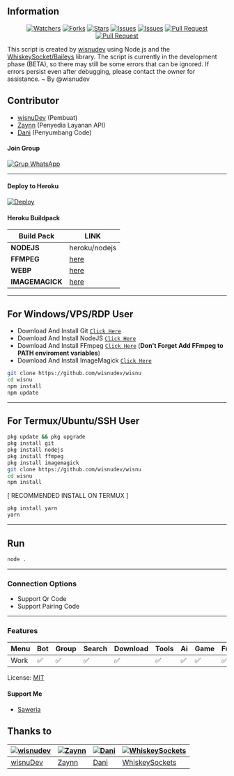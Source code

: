 ## Information

<div align="center">
<a href="https://github.com/wisnudev/wisnu/watchers"><img title="Watchers" src="https://img.shields.io/github/watchers/wisnudev/wisnu?label=Watchers&color=green&style=flat-square"></a>
<a href="https://github.com/wisnudev/wisnu/network/members"><img title="Forks" src="https://img.shields.io/github/forks/wisnudev/wisnu?label=Forks&color=blue&style=flat-square"></a>
<a href="https://github.com/wisnudev/wisnu/stargazers"><img title="Stars" src="https://img.shields.io/github/stars/wisnudev/wisnu?label=Stars&color=yellow&style=flat-square"></a>
<a href="https://github.com/wisnudev/wisnu/issues"><img title="Issues" src="https://img.shields.io/github/issues/wisnudev/wisnu?label=Issues&color=success&style=flat-square"></a>
<a href="https://github.com/wisnudev/wisnu/issues?q=is%3Aissue+is%3Aclosed"><img title="Issues" src="https://img.shields.io/github/issues-closed/wisnudev/wisnu?label=Issues&color=red&style=flat-square"></a>
<a href="https://github.com/wisnudev/wisnu/pulls"><img title="Pull Request" src="https://img.shields.io/github/issues-pr/wisnudev/wisnu?label=PullRequest&color=success&style=flat-square"></a>
<a href="https://github.com/wisnudev/wisnu/pulls?q=is%3Apr+is%3Aclosed"><img title="Pull Request" src="https://img.shields.io/github/issues-pr-closed/wisnudev/wisnu?label=PullRequest&color=red&style=flat-square"></a>
</div>

This script is created by [wisnudev](https://github.com/wisnudev) using Node.js and the [WhiskeySocket/Baileys](https://github.com/WhiskeySockets/Baileys) library. The script is currently in the development phase (BETA), so there may still be some errors that can be ignored. If errors persist even after debugging, please contact the owner for assistance. ~ By @wisnudev

## Contributor

- [wisnuDev](https://github.com/wisnudev) (Pembuat)
- [Zaynn](https://github.com/ZaynRcK) (Penyedia Layanan API)
- [Dani](https://github.com/wisnudev) (Penyumbang Code)

#### Join Group
[![Grup WhatsApp](https://img.shields.io/badge/WhatsApp%20Group-25D366?style=for-the-badge&logo=whatsapp&logoColor=white)](https://chat.whatsapp.com/Hx9vcBVhbc04KLVGPFtH2R) 

---
#### Deploy to Heroku
[![Deploy](https://www.herokucdn.com/deploy/button.svg)](https://heroku.com/deploy?template=https://github.com/wisnudev/wisnu)

#### Heroku Buildpack
| Build Pack | LINK |
|--------|--------|
| **NODEJS** | heroku/nodejs |
| **FFMPEG** | [here](https://github.com/jonathanong/heroku-buildpack-ffmpeg-latest) |
| **WEBP** | [here](https://github.com/clhuang/heroku-buildpack-webp-binaries.git) |
| **IMAGEMAGICK** | [here](https://github.com/DuckyTeam/heroku-buildpack-imagemagick) |

---
## For Windows/VPS/RDP User
* Download And Install Git [`Click Here`](https://git-scm.com/downloads)
* Download And Install NodeJS [`Click Here`](https://nodejs.org/en/download)
* Download And Install FFmpeg [`Click Here`](https://ffmpeg.org/download.html) (**Don't Forget Add FFmpeg to PATH enviroment variables**)
* Download And Install ImageMagick [`Click Here`](https://imagemagick.org/script/download.php)

```bash
git clone https://github.com/wisnudev/wisnu
cd wisnu
npm install
npm update
```
---
## For Termux/Ubuntu/SSH User
```bash
pkg update && pkg upgrade
pkg install git
pkg install nodejs
pkg install ffmpeg
pkg install imagemagick
git clone https://github.com/wisnudev/wisnu
cd wisnu
npm install
```

[ RECOMMENDED INSTALL ON TERMUX ]
```bash
pkg install yarn
yarn
```

---

## Run
```bash
node .
```
---

### Connection Options
- Support Qr Code
- Support Pairing Code
---

### Features
| Menu     | Bot | Group | Search | Download | Tools | Ai | Game | Fun | Owner |
| -------- | --- | ----- | ------ | -------- | ----- | -- | ---- | --- | ----- |
| Work     |  ✅  |   ✅   |    ✅    |     ✅     |   ✅   | ✅ |   ✅   |  ✅  |    ✅    |


License: [MIT](https://choosealicense.com/licenses/mit/)

#### Support Me
- [Saweria](https://saweria.co/wisnu)

## Thanks to

| [![wisnudev](https://github.com/wisnudev.png?size=100)](https://github.com/wisnudev) | [![Zaynn](https://github.com/ZaynRcK.png?size=100)](https://github.com/ZaynRcK) | [![Dani](https://github.com/wisnudev.png?size=100)](https://github.com/wisnudev) | [![WhiskeySockets](https://github.com/WhiskeySockets.png?size=100)](https://github.com/WhiskeySockets) |
| --- | --- | --- | --- |
| [wisnuDev](https://github.com/wisnudev) | [Zaynn](https://github.com/ZaynRcK) | [Dani](https://github.com/dani) | [WhiskeySockets](https://github.com/WhiskeySockets) |
